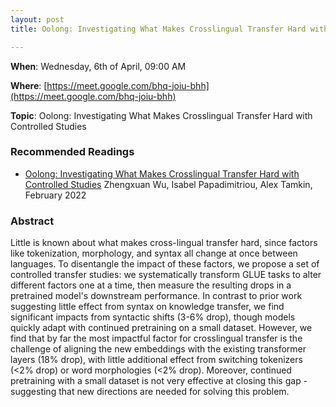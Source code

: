```yaml
---
layout: post
title: Oolong: Investigating What Makes Crosslingual Transfer Hard with Controlled Studies

---
```

**When**:  Wednesday, 6th of April, 09:00 AM

**Where**: [https://meet.google.com/bhq-joiu-bhh](https://meet.google.com/bhq-joiu-bhh)

**Topic**: Oolong: Investigating What Makes Crosslingual Transfer Hard with Controlled Studies

           
### Recommended Readings
- [Oolong: Investigating What Makes Crosslingual Transfer Hard with Controlled Studies](https://arxiv.org/pdf/2202.12312.pdf) Zhengxuan Wu, Isabel Papadimitriou, Alex Tamkin, February 2022


### Abstract
Little is known about what makes cross-lingual transfer hard, since factors like tokenization, morphology, and syntax all change at once between languages. To disentangle the impact of these factors, we propose a set of controlled transfer studies: we systematically transform GLUE tasks to alter different factors one at a time, then measure the resulting drops in a pretrained model's downstream performance. In contrast to prior work suggesting little effect from syntax on knowledge transfer, we find significant impacts from syntactic shifts (3-6% drop), though models quickly adapt with continued pretraining on a small dataset. However, we find that by far the most impactful factor for crosslingual transfer is the challenge of aligning the new embeddings with the existing transformer layers (18% drop), with little additional effect from switching tokenizers (<2% drop) or word morphologies (<2% drop). Moreover, continued pretraining with a small dataset is not very effective at closing this gap - suggesting that new directions are needed for solving this problem.
